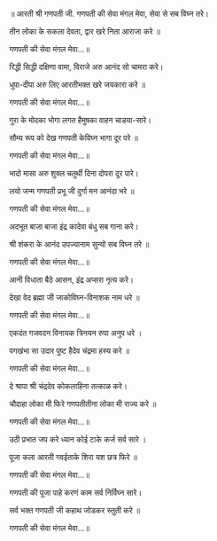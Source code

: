 ॥ आरती श्री गणपती जी.
गणपती की सेवा मंगल मेवा, सेवा से सब विघ्न तरे।

तीन लोका के सकला देवता, द्वार खरे निता आराजा करे ॥

गणपती की सेवा मंगल मेवा...॥

रिद्धी सिद्धी दक्षिणा वामा, विराजे अरु आनंद सो चामरा करे।

धुपा-दीपा अरु लिए आरतीभक्त खरे जयकारा करे ॥

गणपती की सेवा मंगल मेवा...॥

गुरा के मोदका भोगा लगत हैमुषका वाहन चाडया-सारे।

सौम्य रूप को देख गणपती केविघ्न भागा दूर परे ॥

गणपती की सेवा मंगल मेवा...॥

भादो मासा अरु शुक्ल चतुर्थी दिना दोपरा दूर पारे।

लयो जन्म गणपती प्रभू जी दुर्गा मन आनंदा भरे ॥

गणपती की सेवा मंगल मेवा...॥

अदभूत बाजा बाजा इंद्र कादेवा बंधु सब गाना करे।

श्री शंकरा के आनंद उपज्यानाम सुन्यो सब विघ्न तरे ॥

गणपती की सेवा मंगल मेवा...॥

आनी विधाता बैठे आसन, इंद्र अप्सरा नृत्य करे।

देखा वेद ब्रह्मा जी जाकोविघ्न-विनाशक नाम धरे ॥

गणपती की सेवा मंगल मेवा...॥

एकदंत गजवदन विनायक त्रिनयन रुपा अनुप धरे ।

पगखंभा सा उदार पुष्ट हैदेव चंद्रमा हस्य करे ॥

गणपती की सेवा मंगल मेवा...॥

दे श्रापा श्री चंद्रदेव कोकलाहिना तत्काळ करे।

चौदाहा लोका मी फिरे गणपतीतीना लोका मी राज्य करे ॥

गणपती की सेवा मंगल मेवा...॥

उठी प्रभात जप करे ध्यान कोई टाके कर्ज सर्व सारे ।

पूजा कला आरती गवईताके शिरा यश छत्र फिरे ॥

गणपती की सेवा मंगल मेवा...॥

गणपती की पूजा पाहे करणं काम सर्व निर्विघ्न सारे।

सर्व भक्त गणपती जी कहाथ जोडकर स्तुती करे ॥

गणपती की सेवा मंगल मेवा...॥